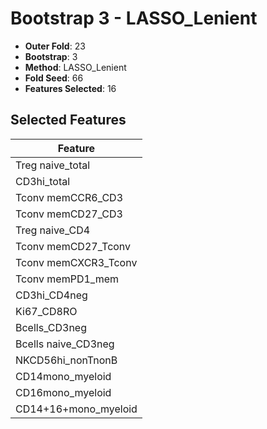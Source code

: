 # Bootstrap 3 - LASSO_Lenient

- **Outer Fold**: 23
- **Bootstrap**: 3
- **Method**: LASSO_Lenient
- **Fold Seed**: 66
- **Features Selected**: 16

## Selected Features

| Feature |
|---------|
| Treg naive_total |
| CD3hi_total |
| Tconv memCCR6_CD3 |
| Tconv memCD27_CD3 |
| Treg naive_CD4 |
| Tconv memCD27_Tconv |
| Tconv memCXCR3_Tconv |
| Tconv memPD1_mem |
| CD3hi_CD4neg |
| Ki67_CD8RO |
| Bcells_CD3neg |
| Bcells naive_CD3neg |
| NKCD56hi_nonTnonB |
| CD14mono_myeloid |
| CD16mono_myeloid |
| CD14+16+mono_myeloid |
